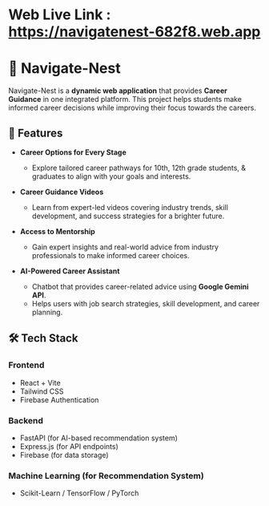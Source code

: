 # Web Live Link : https://navigatenest-682f8.web.app

# 🚀 Navigate-Nest

Navigate-Nest is a **dynamic web application** that provides **Career Guidance**  in one integrated platform. This project helps students make informed career decisions while improving their focus towards the careers.

## 📌 Features

- **Career Options for Every Stage**  
  - Explore tailored career pathways for 10th, 12th grade students, & graduates to align with your goals and interests. 

- **Career Guidance Videos**  
  - Learn from expert-led videos covering industry trends, skill development, and success strategies for a brighter future.  

- **Access to Mentorship**  
  - Gain expert insights and real-world advice from industry professionals to make informed career choices.

- **AI-Powered Career Assistant**  
  - Chatbot that provides career-related advice using **Google Gemini API**.  
  - Helps users with job search strategies, skill development, and career planning.  

## 🛠️ Tech Stack

### **Frontend**  
- React + Vite  
- Tailwind CSS  
- Firebase Authentication  

### **Backend**  
- FastAPI (for AI-based recommendation system)  
- Express.js (for API endpoints)  
- Firebase (for data storage)  

### **Machine Learning (for Recommendation System)**  
- Scikit-Learn / TensorFlow / PyTorch  

